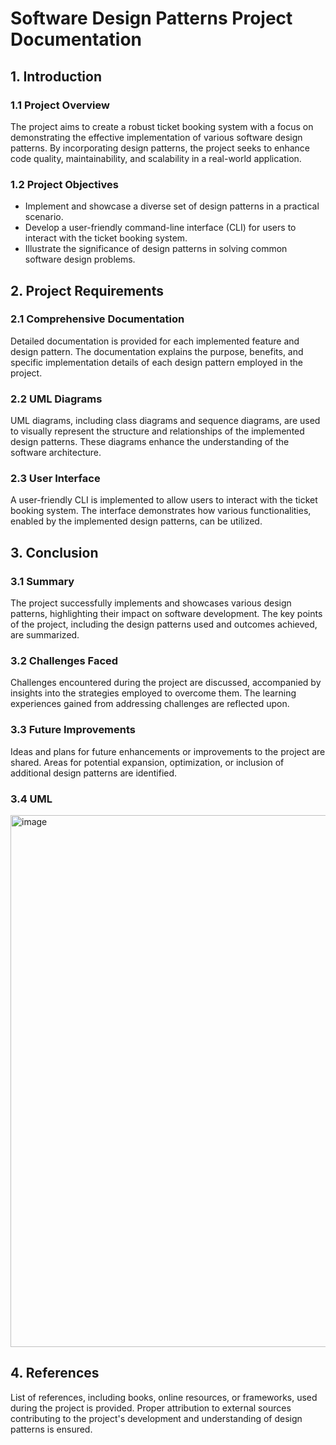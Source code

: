 # Software Design Patterns Project Documentation

## 1. Introduction

### 1.1 Project Overview

The project aims to create a robust ticket booking system with a focus on demonstrating the effective implementation of various software design patterns. By incorporating design patterns, the project seeks to enhance code quality, maintainability, and scalability in a real-world application.

### 1.2 Project Objectives

- Implement and showcase a diverse set of design patterns in a practical scenario.
- Develop a user-friendly command-line interface (CLI) for users to interact with the ticket booking system.
- Illustrate the significance of design patterns in solving common software design problems.

## 2. Project Requirements

### 2.1 Comprehensive Documentation

Detailed documentation is provided for each implemented feature and design pattern. The documentation explains the purpose, benefits, and specific implementation details of each design pattern employed in the project.

### 2.2 UML Diagrams

UML diagrams, including class diagrams and sequence diagrams, are used to visually represent the structure and relationships of the implemented design patterns. These diagrams enhance the understanding of the software architecture.

### 2.3 User Interface

A user-friendly CLI is implemented to allow users to interact with the ticket booking system. The interface demonstrates how various functionalities, enabled by the implemented design patterns, can be utilized.


## 3. Conclusion

### 3.1 Summary

The project successfully implements and showcases various design patterns, highlighting their impact on software development. The key points of the project, including the design patterns used and outcomes achieved, are summarized.

### 3.2 Challenges Faced

Challenges encountered during the project are discussed, accompanied by insights into the strategies employed to overcome them. The learning experiences gained from addressing challenges are reflected upon.

### 3.3 Future Improvements

Ideas and plans for future enhancements or improvements to the project are shared. Areas for potential expansion, optimization, or inclusion of additional design patterns are identified.

### 3.4 UML

<img width="851" alt="image" src="https://github.com/dezztape/finalpatterns/assets/78809034/5acd8947-2263-4a36-9506-b269249cb63d">

## 4. References

List of references, including books, online resources, or frameworks, used during the project is provided. Proper attribution to external sources contributing to the project's development and understanding of design patterns is ensured.
